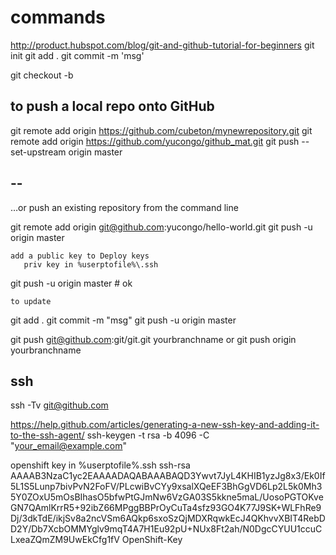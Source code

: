 



# commands
http://product.hubspot.com/blog/git-and-github-tutorial-for-beginners
git init
git add .
git commit -m 'msg'

 git checkout -b <my branch name>

## to push a local repo onto GitHub
git remote add origin https://github.com/cubeton/mynewrepository.git
    git remote add origin https://github.com/yucongo/github_mat.git
    git push --set-upstream origin master

## --
…or push an existing repository from the command line

git remote add origin git@github.com:yucongo/hello-world.git
git push -u origin master

    add a public key to Deploy keys
       priv key in %userptofile%\.ssh

git push -u origin master
    # ok

    to update
git add .
git commit -m "msg"
git push -u origin master

git push git@github.com:git/git.git yourbranchname or git push origin yourbranchname

## ssh
ssh -Tv git@github.com

https://help.github.com/articles/generating-a-new-ssh-key-and-adding-it-to-the-ssh-agent/
ssh-keygen -t rsa -b 4096 -C "your_email@example.com"

openshift key in %userptofile%\.ssh
ssh-rsa AAAAB3NzaC1yc2EAAAADAQABAAABAQD3Ywvt7JyL4KHIB1yzJg8x3/Ek0If5L1S5Lunp7bivPvN2FoFV/PLcwiBvCYy9xsalXQeEF3BhGgVD6Lp2L5k0Mh35Y0ZOxU5mOsBIhasO5bfwPtGJmNw6VzGA03S5kkne5maL/UosoPGTOKveGN7QAmlKrrR5+92ibZ66MPggBBPrOyCuTa4sfz93GO4K77J9SK+WLFhRe9Dj/3dkTdE/ikjSv8a2ncVSm6AQkp6sxoSzQjMDXRqwkEcJ4QKhvvXBIT4RebDD2Y/Db7XcbOMMYglv9mqT4A7H1Eu92pU+NUx8Ft2ah/N0DgcCYUU1ccuCLxeaZQmZM9UwEkCfg1fV OpenShift-Key



